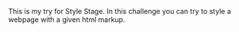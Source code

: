 This is my try for Style Stage. In this challenge you can try to style a webpage with a given html markup.
